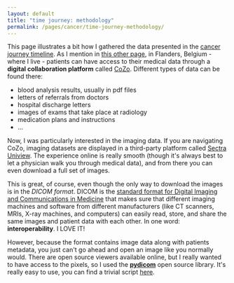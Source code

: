 ```yaml
---
layout: default
title: "time journey: methodology"
permalink: /pages/cancer/time-journey-methodology/
---
```


This page illustrates a bit how I gathered the data presented in the [cancer journey timeline](/pages/cancer/time-journey/).
As I mention in [this other page](/pages/cancer/blood-data/), in Flanders, Belgium - where I live - patients can have access to their medical data through a **digital collaboration platform** called [CoZo](https://www.cozo.be/). Different types of data can be found there:
- blood analysis results, usually in pdf files
- letters of referrals from doctors
- hospital discharge letters 
- images of exams that take place at radiology
- medication plans and instructions
- ...

Now, I was particularly interested in the imaging data. If you are navigating CoZo, imaging datasets are displayed in a third-party platform called [Sectra Uniview](https://medical.sectra.com/product/sectra-uniview/). The experience online is really smooth (though it's always best to let a physician walk you through medical data), and from there you can even download a full set of images. 

This is great, of course, even though the only way to download the images is in the _DICOM format_. DICOM is the [standard format for Digital Imaging and Communications in Medicine](https://en.wikipedia.org/wiki/DICOM) that makes sure that different imaging machines and software from different manufacturers (like CT scanners, MRIs, X-ray machines, and computers) can easily read, store, and share the same images and patient data with each other. In one word: **interoperability**. I LOVE IT!

However, because the format contains image data along with patients metadata, you just can't go ahead and open an image like you normally would. There are open source viewers available online, but I really wanted to have access to the pixels, so I used the **[pydicom](https://pydicom.github.io/pydicom/stable/)** open source library. It's really easy to use, you can find a trivial script [here](/scripts/convert_dcm.py).
